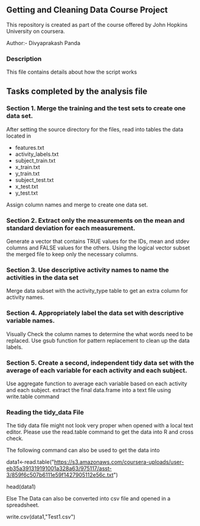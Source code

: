 ## Getting and Cleaning Data Course Project

This repository is created as part of the course offered by John Hopkins University on coursera.

Author:- Divyaprakash Panda

### Description

This file contains details about how the script works

## Tasks completed by the analysis file
### Section 1. Merge the training and the test sets to create one data set.
After setting the source directory for the files, read into tables the data located in
- features.txt
- activity_labels.txt
- subject_train.txt
- x_train.txt
- y_train.txt
- subject_test.txt
- x_test.txt
- y_test.txt

Assign column names and merge to create one data set.

### Section 2. Extract only the measurements on the mean and standard deviation for each measurement. 
Generate a vector that contains TRUE values for the IDs, mean and stdev columns and FALSE values for the others.
Using the logical vector subset the merged file to keep only the necessary columns.

### Section 3. Use descriptive activity names to name the activities in the data set
Merge data subset with the activity_type table to get an extra column for activity names.

### Section 4. Appropriately label the data set with descriptive variable names.
Visually Check the column names to determine the what words need to be replaced.
Use gsub function for pattern replacement to clean up the data labels.

### Section 5. Create a second, independent tidy data set with the average of each variable for each activity and each subject. 
Use aggregate function to average each variable based on each activity and each subject.
extract the final data.frame into a text file using write.table command


### Reading the tidy_data File

The tidy data file might not look very proper when opened with a local text editor. Please use the read.table command to get the data into R and cross check.

The following command can also be used to get the data into 

data1<-read.table("https://s3.amazonaws.com/coursera-uploads/user-eb35a391319191001a328a63/975117/asst-3/859f6c507b6111e59f1427905112e56c.txt")

head(data1)

Else The Data can also be converted into csv file and opened in a spreadsheet.

write.csv(data1,"Test1.csv")




